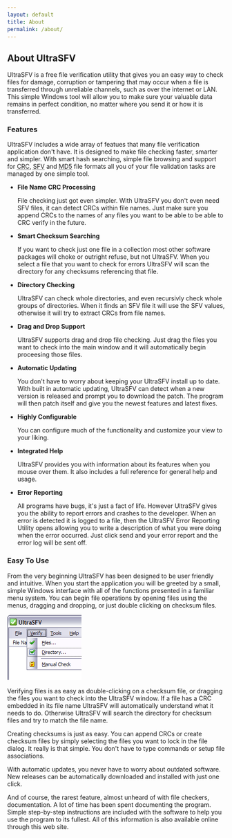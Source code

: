 ```yaml
---
layout: default
title: About
permalink: /about/
---
```


## About UltraSFV

UltraSFV is a free file verification utility that gives you an easy way to check files for damage, corruption or tampering that may occur when a file is transferred through unreliable channels, such as over the internet or LAN. This simple Windows tool will allow you to make sure your valuable data remains in perfect condition, no matter where you send it or how it is transferred.

### Features

UltraSFV includes a wide array of featues that many file verification application don't have. It is designed to make file checking faster, smarter and simpler. With smart hash searching, simple file browsing and support for <acronym title="Cyclic Redundancy Check">CRC</acronym>, <acronym title="Simple File Verification">SFV</acronym> and <acronym title=" Message-Digest Algorithm 5">MD5</acronym> file formats all you of your file validation tasks are managed by one simple tool.

* **File Name CRC Processing**

	File checking just got even simpler. With UltraSFV you don't even need SFV files, it can detect CRCs within file names. Just make sure you append CRCs to the names of any files you want to be able to be able to CRC verify in the future.

* **Smart Checksum Searching**

	If you want to check just one file in a collection most other software packages will choke or outright refuse, but not UltraSFV. When you select a file that you want to check for errors UltraSFV will scan the directory for any checksums referencing that file.

* **Directory Checking**

	UltraSFV can check whole directories, and even recursivly check whole groups of directories. When it finds an SFV file it will use the SFV values, otherwise it will try to extract CRCs from file names.

* **Drag and Drop Support**

	UltraSFV supports drag and drop file checking. Just drag the files you want to check into the main window and it will automatically begin proceesing those files.

* **Automatic Updating**

	You don't have to worry about keeping your UltraSFV install up to date. With built in automatic updating, UltraSFV can detect when a new version is released and prompt you to download the patch. The program will then patch itself and give you the newest features and latest fixes.

* **Highly Configurable**

	You can configure much of the functionality and customize your view to your liking.

* **Integrated Help**

	UltraSFV provides you with information about its features when you mouse over them. It also includes a full reference for general help and usage.

* **Error Reporting**

	All programs have bugs, it's just a fact of life. However UltraSFV gives you the ability to report errors and crashes to the developer. When an error is detected it is logged to a file, then the UltraSFV Error Reporting Utility opens allowing you to write a description of what you were doing when the error occurred. Just click send and your error report and the error log will be sent off.

### Easy To Use

From the very beginning UltraSFV has been designed to be user friendly and intuitive. When you start the application you will be greeted by a small, simple Windows interface with all of the functions presented in a familiar menu system. You can begin file operations by opening files using the menus, dragging and dropping, or just double clicking on checksum files.

![Verify Menu](/images/screen_verify_menu.gif)

Verifying files is as easy as double-clicking on a checksum file, or dragging the files you want to check into the UltraSFV window. If a file has a CRC embedded in its file name UltraSFV will automatically understand what it needs to do. Otherwise UltraSFV will search the directory for checksum files and try to match the file name.

Creating checksums is just as easy. You can append CRCs or create checksum files by simply selecting the files you want to lock in the file dialog. It really is that simple. You don't have to type commands or setup file associations.

With automatic updates, you never have to worry about outdated software. New releases can be automatically downloaded and installed with just one click.

And of course, the rarest feature, almost unheard of with file checkers, documentation. A lot of time has been spent documenting the program. Simple step-by-step instructions are included with the software to help you use the program to its fullest. All of this information is also available online through this web site.
